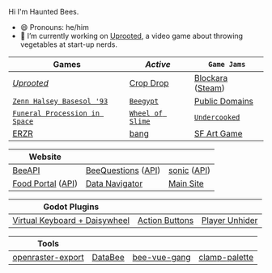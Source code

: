 Hi I'm Haunted Bees.
- 😄 Pronouns: he/him
- 🔭 I’m currently working on [Uprooted](https://github.com/HauntedBees/Uprooted), a video game about throwing vegetables at start-up nerds.

| Games | *Active* | `Game Jams` |
| ----- | -------- | ----------- |
| *[Uprooted](https://github.com/HauntedBees/Uprooted)* | [Crop Drop](https://github.com/HauntedBees/CropDrop) | [Blockara](https://github.com/HauntedBees/Blockara) ([Steam](https://github.com/HauntedBees/BlockaraSteam)) |
| [`Zenn Halsey Basesol '93`](https://github.com/HauntedBees/Sports-2-Jam) | [`Beegypt`](https://github.com/HauntedBees/EdutainmentForBees) | [Public Domains](https://github.com/HauntedBees/Public-Domains) |
| [`Funeral Procession in Space`](https://github.com/HauntedBees/Funeral-Procession-in-Space) | [`Wheel of Slime`](https://github.com/HauntedBees/Wheel-of-Slime) | [`Undercooked`](https://github.com/HauntedBees/Undercooked) |
| [ERZR](https://github.com/HauntedBees/EpicRetroZombiecraftRoyaleguelike) | [bang](https://github.com/HauntedBees/bang) | [SF Art Game](https://github.com/HauntedBees/SF-Art-Game) |

| Website |    |    |
| ------- | -- | -- |
| [BeeAPI](https://github.com/HauntedBees/BeeAPI) | [BeeQuestions](https://github.com/HauntedBees/BeeQuestions.Site) ([API](https://github.com/HauntedBees/BeeQuestions.API)) | [sonic](https://github.com/HauntedBees/Sonic.Site) ([API](https://github.com/HauntedBees/Sonic.API)) |
| [Food Portal](https://github.com/HauntedBees/FoodPortal.Site) ([API](https://github.com/HauntedBees/BeeAPI/tree/main/Foodportal)) | [Data Navigator](https://github.com/HauntedBees/Data-Navigator) | [Main Site](https://github.com/HauntedBees/HauntedBees.Site) |

| Godot Plugins |    |    |
| ------------- | -- | -- |
| [Virtual Keyboard + Daisywheel](https://github.com/HauntedBees/Godot-Virtual-Keyboard-and-Daisywheel) | [Action Buttons](https://github.com/HauntedBees/Godot-Input-Button-Plugin) | [Player Unhider](https://github.com/HauntedBees/Godot-Player-Unhider) |

| Tools |    |    |    |
| ----- | -- | -- | -- |
| [openraster-export](https://github.com/HauntedBees/openraster-export) | [DataBee](https://github.com/HauntedBees/DataBee) | [bee-vue-gang](https://github.com/HauntedBees/bee-vue-gang) | [clamp-palette](https://github.com/HauntedBees/clamp-palette) |
